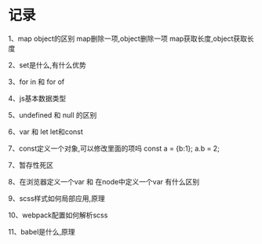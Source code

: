 # 记录

1、map object的区别
	map删除一项,object删除一项
	map获取长度,object获取长度

2、set是什么,有什么优势

3、for in  和  for of 

4、js基本数据类型

5、undefined 和 null 的区别

6、var 和 let   let和const 

7、const定义一个对象,可以修改里面的项吗 const a = {b:1}; a.b = 2;

7、暂存性死区

8、在浏览器定义一个var 和 在node中定义一个var 有什么区别

9、scss样式如何局部应用,原理

10、webpack配置如何解析scss

11、babel是什么,原理



